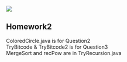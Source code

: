 ![](https://github.com/CranberryYam/CS6112017/blob/master/cs611_github_cover.png)

## Homework2
ColoredCircle.java is for Question2<br>
TryBitcode & TryBitcode2 is for Question3<br>
MergeSort and recPow are in TryRecursion.java<br>
